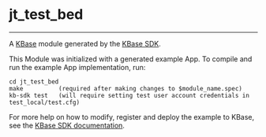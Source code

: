 
# jt_test_bed
---

A [KBase](https://kbase.us) module generated by the [KBase SDK](https://github.com/kbase/kb_sdk).


This Module was initialized with a generated example App.  To compile and run the
example App implementation, run:

    cd jt_test_bed
    make          (required after making changes to $module_name.spec)
    kb-sdk test   (will require setting test user account credentials in test_local/test.cfg)

For more help on how to modify, register and deploy the example to KBase, see the
[KBase SDK documentation](https://github.com/kbase/kb_sdk).

